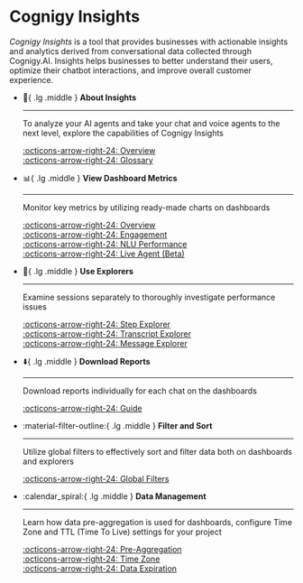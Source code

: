 # Cognigy Insights

_Cognigy Insights_ is a tool that provides businesses with actionable insights and analytics derived from conversational data collected through Cognigy.AI. 
Insights helps businesses to better understand their users, optimize their chatbot interactions, and improve overall customer experience.

<div class="grid cards" markdown>

-   :wave:{ .lg .middle } __About Insights__

    ---

    To analyze your AI agents and take your chat and voice agents to the next level, explore the capabilities of Cognigy Insights

    [:octicons-arrow-right-24: Overview](overview.md)<br>
    [:octicons-arrow-right-24: Glossary]()

-   :bar_chart:{ .lg .middle } __View Dashboard Metrics__

    ---

    Monitor key metrics by utilizing ready-made charts on dashboards

    [:octicons-arrow-right-24: Overview](dashboards/overview.md)<br>
    [:octicons-arrow-right-24: Engagement](../ai/build/node-reference/xApp/overview.md)<br>
    [:octicons-arrow-right-24: NLU Performance](https://github.com/Cognigy/xApps/tree/main/xapps)<br>
    [:octicons-arrow-right-24: Live Agent (Beta)](https://github.com/Cognigy/xApps/tree/main/xapps)<br>

-   :telescope:{ .lg .middle } __Use Explorers__

    ---

    Examine sessions separately to thoroughly investigate performance issues

    [:octicons-arrow-right-24: Step Explorer](explorers/step.md)<br>
    [:octicons-arrow-right-24: Transcript Explorer](explorers/transcript.md)<br>
    [:octicons-arrow-right-24: Message Explorer](explorers/message.md)

-   :arrow_down:{ .lg .middle } __Download Reports__

    ---

    Download reports individually for each chat on the dashboards

    [:octicons-arrow-right-24: Guide](download-reports.md)

-   :material-filter-outline:{ .lg .middle } __Filter and Sort__

    ---

    Utilize global filters to effectively sort and filter data both on dashboards and explorers

    [:octicons-arrow-right-24: Global Filters](global-filters.md)

-   :calendar_spiral:{ .lg .middle } __Data Management__

    ---

    Learn how data pre-aggregation is used for dashboards, configure Time Zone and TTL (Time To Live) settings for your project

    [:octicons-arrow-right-24: Pre-Aggregation](data-management/pre-aggregation.md)<br>
    [:octicons-arrow-right-24: Time Zone](data-management/time-zone.md)<br>
    [:octicons-arrow-right-24: Data Expiration](data-management/ttl.md)

</div>